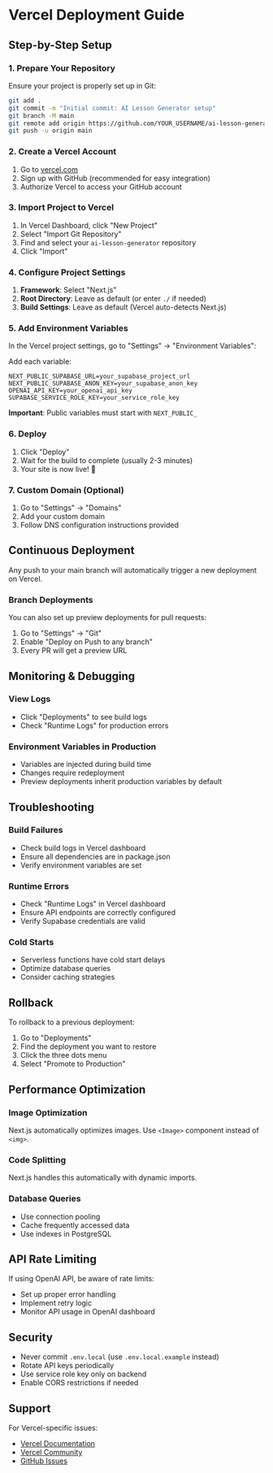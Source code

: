 # Vercel Deployment Guide

## Step-by-Step Setup

### 1. Prepare Your Repository

Ensure your project is properly set up in Git:

```bash
git add .
git commit -m "Initial commit: AI Lesson Generator setup"
git branch -M main
git remote add origin https://github.com/YOUR_USERNAME/ai-lesson-generator.git
git push -u origin main
```

### 2. Create a Vercel Account

1. Go to [vercel.com](https://vercel.com)
2. Sign up with GitHub (recommended for easy integration)
3. Authorize Vercel to access your GitHub account

### 3. Import Project to Vercel

1. In Vercel Dashboard, click "New Project"
2. Select "Import Git Repository"
3. Find and select your `ai-lesson-generator` repository
4. Click "Import"

### 4. Configure Project Settings

1. **Framework**: Select "Next.js"
2. **Root Directory**: Leave as default (or enter `./` if needed)
3. **Build Settings**: Leave as default (Vercel auto-detects Next.js)

### 5. Add Environment Variables

In the Vercel project settings, go to "Settings" → "Environment Variables":

Add each variable:

```
NEXT_PUBLIC_SUPABASE_URL=your_supabase_project_url
NEXT_PUBLIC_SUPABASE_ANON_KEY=your_supabase_anon_key
OPENAI_API_KEY=your_openai_api_key
SUPABASE_SERVICE_ROLE_KEY=your_service_role_key
```

**Important**: Public variables must start with `NEXT_PUBLIC_`

### 6. Deploy

1. Click "Deploy"
2. Wait for the build to complete (usually 2-3 minutes)
3. Your site is now live! 🎉

### 7. Custom Domain (Optional)

1. Go to "Settings" → "Domains"
2. Add your custom domain
3. Follow DNS configuration instructions provided

## Continuous Deployment

Any push to your main branch will automatically trigger a new deployment on Vercel.

### Branch Deployments

You can also set up preview deployments for pull requests:

1. Go to "Settings" → "Git"
2. Enable "Deploy on Push to any branch"
3. Every PR will get a preview URL

## Monitoring & Debugging

### View Logs
- Click "Deployments" to see build logs
- Check "Runtime Logs" for production errors

### Environment Variables in Production
- Variables are injected during build time
- Changes require redeployment
- Preview deployments inherit production variables by default

## Troubleshooting

### Build Failures
- Check build logs in Vercel dashboard
- Ensure all dependencies are in package.json
- Verify environment variables are set

### Runtime Errors
- Check "Runtime Logs" in Vercel dashboard
- Ensure API endpoints are correctly configured
- Verify Supabase credentials are valid

### Cold Starts
- Serverless functions have cold start delays
- Optimize database queries
- Consider caching strategies

## Rollback

To rollback to a previous deployment:
1. Go to "Deployments"
2. Find the deployment you want to restore
3. Click the three dots menu
4. Select "Promote to Production"

## Performance Optimization

### Image Optimization
Next.js automatically optimizes images. Use `<Image>` component instead of `<img>`.

### Code Splitting
Next.js handles this automatically with dynamic imports.

### Database Queries
- Use connection pooling
- Cache frequently accessed data
- Use indexes in PostgreSQL

## API Rate Limiting

If using OpenAI API, be aware of rate limits:
- Set up proper error handling
- Implement retry logic
- Monitor API usage in OpenAI dashboard

## Security

- Never commit `.env.local` (use `.env.local.example` instead)
- Rotate API keys periodically
- Use service role key only on backend
- Enable CORS restrictions if needed

## Support

For Vercel-specific issues:
- [Vercel Documentation](https://vercel.com/docs)
- [Vercel Community](https://github.com/vercel/next.js/discussions)
- [GitHub Issues](https://github.com/your-repo/issues)
